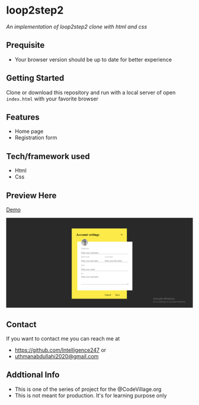 # loop2step2
*An implementation of loop2step2 clone with html and css*
## Prequisite
- Your browser version should be up to date for better experience
## Getting Started
Clone or download this repository and run with a local server of open `index.html` with your favorite browser
## Features
- Home page
- Registration form
## Tech/framework used
- Html
- Css
## Preview Here
[Demo](https://rawcdn.githack.com/Intelligence247/loop2step2/6feb6efc477afe57a04aeba093caf26fec590c3e/index.html)

![screnshot](/media/sketch.png)
## Contact
If you want to contact me you can reach me at
- https://github.com/Intelligence247 or
- uthmanabdullahi2020@gmail.com
## Addtional Info
- This is one of the series of project for the @CodeVillage.org 
- This is not meant for production. It's for learning purpose only
